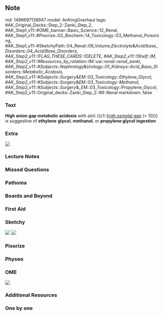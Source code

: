 ## Note
nid: 1496697138947
model: AnKingOverhaul
tags: #AK_Original_Decks::Step_2::Zanki_Step_2, #AK_Step1_v11::#OME_banner::Basic_Science::12_Renal, #AK_Step1_v11::#Pixorize::02_Biochem::14_Toxicology::03_Methanol_Poisoning, #AK_Step1_v11::#SketchyPath::04_Renal::06_Volume,_Electrolyte_&_Acid/base_Disorders::04_Acid/Base_Disorders, #AK_Step2_v11::!FLAG_THESE_CARDS::!DELETE, #AK_Step2_v11::!Shelf::IM, #AK_Step2_v11::#Resources_by_rotation::IM::uw::renal::renal_zanki, #AK_Step2_v11::#Subjects::Nephrology_&_Urology::01_Kidneys::Acid_Base_Disorders::Metabolic_Acidosis, #AK_Step2_v11::#Subjects::Surgery_&_EM::03_Toxicology::Ethylene_Glycol, #AK_Step2_v11::#Subjects::Surgery_&_EM::03_Toxicology::Methanol, #AK_Step2_v11::#Subjects::Surgery_&_EM::03_Toxicology::Propylene_Glycol, #AK_Step2_v11::Original_decks::Zanki_Step_2::IM::Renal
markdown: false

### Text
<b>High anion gap metabolic acidosis</b> with a(n) {{c1::<u>high
osmolal gap</u> (> 10)}} is suggestive of <b>ethylene</b>
<b>glycol</b>, <b>methanol</b>, or <b>propylene glycol
ingestion</b>

### Extra
<i><img src="High%20Anion%20Gap%20MA%20Work-Up.png"></i>

### Lecture Notes


### Missed Questions


### Pathoma


### Boards and Beyond


### First Aid


### Sketchy
<div><img src="Screen%20Shot%202019-11-30%20at%203.14.11%20PM.png"
class="resizer"> <img src=
"Screen%20Shot%202019-11-30%20at%203.28.09%20PM.png" class=
"resizer"></div>

### Pixorize


### Physeo


### OME
<div class="ome-widget">
  <a href="https://onlinemeded.org/spa/renal?ref=anki"><img src=
  "_OME_AnkiFlashcards_Topic_1.png"></a>
</div>

### Additional Resources


### One by one

